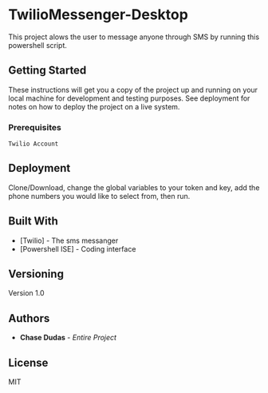 # TwilioMessenger-Desktop

This project alows the user to message anyone through SMS by running this powershell script. 

## Getting Started

These instructions will get you a copy of the project up and running on your local machine for development and testing purposes. See deployment for notes on how to deploy the project on a live system.

### Prerequisites

```
Twilio Account
```

## Deployment

Clone/Download, change the global variables to your token and key, add the phone numbers you would like to select from, then run.

## Built With

* [Twilio] - The sms messanger
* [Powershell ISE] - Coding interface

## Versioning

Version 1.0

## Authors

* **Chase Dudas** - *Entire Project* 

## License

MIT

